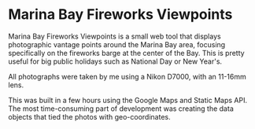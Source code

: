 # Marina Bay Fireworks Viewpoints

Marina Bay Fireworks Viewpoints is a small web tool that displays photographic vantage points around the Marina Bay area, 
focusing specifically on the fireworks barge at the center of the Bay. 
This is pretty useful for big public holidays such as National Day or New Year's.

All photographs were taken by me using a Nikon D7000, with an 11-16mm lens.

This was built in a few hours using the Google Maps and Static Maps API. The most time-consuming part of development was
creating the data objects that tied the photos with geo-coordinates.
